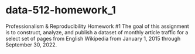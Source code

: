 # data-512-homework_1
Professionalism &amp; Reproducibility Homework #1 The goal of this assignment is to construct, analyze, and publish a dataset of monthly article traffic for a select set of pages from English Wikipedia from January 1, 2015 through September 30, 2022. 
